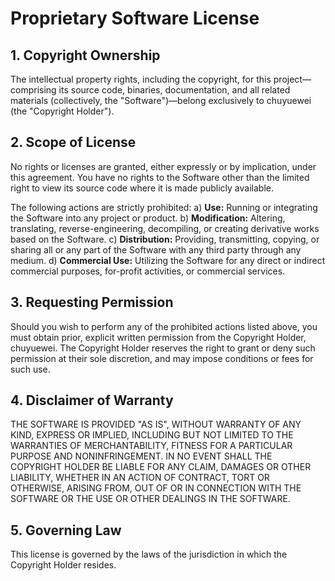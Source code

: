 # Proprietary Software License

## 1. Copyright Ownership

The intellectual property rights, including the copyright, for this project—comprising its source code, binaries, documentation, and all related materials (collectively, the "Software")—belong exclusively to chuyuewei (the "Copyright Holder").

## 2. Scope of License

No rights or licenses are granted, either expressly or by implication, under this agreement. You have no rights to the Software other than the limited right to view its source code where it is made publicly available.

The following actions are strictly prohibited:
  a) **Use:** Running or integrating the Software into any project or product.
  b) **Modification:** Altering, translating, reverse-engineering, decompiling, or creating derivative works based on the Software.
  c) **Distribution:** Providing, transmitting, copying, or sharing all or any part of the Software with any third party through any medium.
  d) **Commercial Use:** Utilizing the Software for any direct or indirect commercial purposes, for-profit activities, or commercial services.

## 3. Requesting Permission

Should you wish to perform any of the prohibited actions listed above, you must obtain prior, explicit written permission from the Copyright Holder, chuyuewei. The Copyright Holder reserves the right to grant or deny such permission at their sole discretion, and may impose conditions or fees for such use.

## 4. Disclaimer of Warranty

THE SOFTWARE IS PROVIDED "AS IS", WITHOUT WARRANTY OF ANY KIND, EXPRESS OR IMPLIED, INCLUDING BUT NOT LIMITED TO THE WARRANTIES OF MERCHANTABILITY, FITNESS FOR A PARTICULAR PURPOSE AND NONINFRINGEMENT. IN NO EVENT SHALL THE COPYRIGHT HOLDER BE LIABLE FOR ANY CLAIM, DAMAGES OR OTHER LIABILITY, WHETHER IN AN ACTION OF CONTRACT, TORT OR OTHERWISE, ARISING FROM, OUT OF OR IN CONNECTION WITH THE SOFTWARE OR THE USE OR OTHER DEALINGS IN THE SOFTWARE.

## 5. Governing Law

This license is governed by the laws of the jurisdiction in which the Copyright Holder resides.
